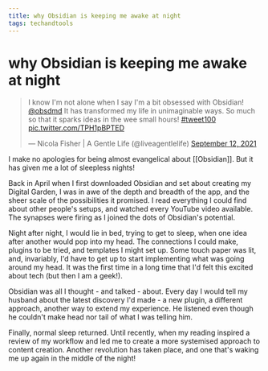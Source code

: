 ```yaml
---
title: why Obsidian is keeping me awake at night
tags: techandtools
---
```


# why Obsidian is keeping me awake at night

<blockquote class="twitter-tweet"><p lang="en" dir="ltr">I know I&#39;m not alone when I say I&#39;m a bit obsessed with Obsidian! <a href="https://twitter.com/obsdmd?ref_src=twsrc%5Etfw">@obsdmd</a> It has transformed my life in unimaginable ways. So much so that it sparks ideas in the wee small hours! <a href="https://twitter.com/hashtag/tweet100?src=hash&amp;ref_src=twsrc%5Etfw">#tweet100</a> <a href="https://t.co/TPH1pBPTED">pic.twitter.com/TPH1pBPTED</a></p>&mdash; Nicola Fisher | A Gentle Life (@liveagentlelife) <a href="https://twitter.com/liveagentlelife/status/1437086828914425862?ref_src=twsrc%5Etfw">September 12, 2021</a></blockquote> <script async src="https://platform.twitter.com/widgets.js" charset="utf-8"></script>

I make no apologies for being almost evangelical about [[Obsidian]]. But it has given me a lot of sleepless nights!

Back in April when I first downloaded Obsidian and set about creating my Digital Garden, I was in awe of the depth and breadth of the app, and the sheer scale of the possibilities it promised. I read everything I could find about other people's setups, and watched every YouTube video available. The synapses were firing as I joined the dots of Obsidian's potential.

Night after night, I would lie in bed, trying to get to sleep, when one idea after another would pop into my head. The connections I could make, plugins to be tried, and templates I might set up. Some touch paper was lit, and, invariably, I'd have to get up to start implementing what was going around my head. It was the first time in a long time that I'd felt this excited about tech (but then I am a geek!).

Obsidian was all I thought - and talked - about. Every day I would tell my husband about the latest discovery I'd made - a new plugin, a different approach, another way to extend my experience. He listened even though he couldn't make head nor tail of what I was telling him.

Finally, normal sleep returned. Until recently, when my reading inspired a review of my workflow and led me to create a more systemised approach to content creation. Another revolution has taken place, and one that's waking me up again in the middle of the night!